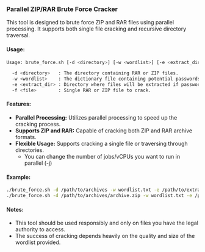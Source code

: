 ### Parallel ZIP/RAR Brute Force Cracker

This tool is designed to brute force ZIP and RAR files using parallel processing. It supports both single file cracking and recursive directory traversal.

#### Usage:

```bash
Usage: brute_force.sh [-d <directory>] [-w <wordlist>] [-e <extract_dir>] [-f <file>]

  -d <directory>   : The directory containing RAR or ZIP files.
  -w <wordlist>    : The dictionary file containing potential passwords.
  -e <extract_dir> : Directory where files will be extracted if password is correct.
  -f <file>        : Single RAR or ZIP file to crack.
```

#### Features:
- **Parallel Processing:** Utilizes parallel processing to speed up the cracking process.
- **Supports ZIP and RAR:** Capable of cracking both ZIP and RAR archive formats.
- **Flexible Usage:** Supports cracking a single file or traversing through directories.
  - You can change the number of jobs/vCPUs you want to run in parallel (-j)

#### Example:

```bash
./brute_force.sh -d /path/to/archives -w wordlist.txt -e /path/to/extracted
./brute_force.sh -d /path/to/archives/archive.zip -w wordlist.txt -e /path/to/extracted
```

#### Notes:
- This tool should be used responsibly and only on files you have the legal authority to access.
- The success of cracking depends heavily on the quality and size of the wordlist provided.
